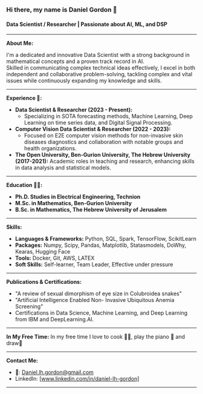 
### Hi there, my name is Daniel Gordon 👋

#### Data Scientist / Researcher | Passionate about AI, ML, and DSP

---

**About Me:**

I'm a dedicated and innovative Data Scientist with a strong background in mathematical concepts and a proven track record in AI.<br>
Skilled in communicating complex technical ideas effectively, I excel in both independent and collaborative problem-solving, tackling complex and vital issues while continuously expanding my knowledge and skills.

---

**Experience 💼:**

- **Data Scientist & Researcher (2023 - Present):** 
  - Specializing in SOTA forecasting methods, Machine Learning, Deep Learning on time series data, and Digital Signal Processing.
- **Computer Vision Data Scientist & Researcher (2022 - 2023):** 
  - Focused on E2E computer vision methods for non-invasive skin diseases diagnostics and collaboration with notable groups and health organizations.
- **The Open University, Ben-Gurion University, The Hebrew University (2017-2021):** Academic roles in teaching and research, enhancing skills in data analysis and statistical models.

---

**Education 👨‍🎓:** 

- **Ph.D. Studies in Electrical Engineering, Technion**
- **M.Sc. in Mathematics, Ben-Gurion University**
- **B.Sc. in Mathematics, The Hebrew University of Jerusalem**

---

**Skills:**

- **Languages & Frameworks:** Python, SQL, Spark, TensorFlow, ScikitLearn
- **Packages:** Numpy, Scipy, Pandas, Matplotlib, Statasmodels, DoWhy, Kearas, Hugging Face
- **Tools:** Docker, Git, AWS, LATEX
- **Soft Skills:** Self-learner, Team Leader, Effective under pressure

---

**Publications & Certifications:**

- "A review of sexual dimorphism of eye size in Colubroidea snakes"
- "Artificial Intelligence Enabled Non- Invasive Ubiquitous Anemia Screening"
- Certifications in Data Science, Machine Learning, and Deep Learning from IBM and DeepLearning.AI.

---

**In My Free Time:**
In my free time I love to cook 🍝🍷, play the piano 🎼 and draw🎨

---

**Contact Me:**

- 📩: [Daniel.lh.gordon@gmail.com](mailto:Daniel.lh.gordon@gmail.com)
- LinkedIn: [www.linkedin.com/in/daniel-lh-gordon]

---
